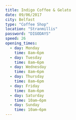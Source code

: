 ```yaml
---
title: Indigo Coffee & Gelato
date: 09/06/2017
city: Belfast
type: "Coffee Shop"
location: "Stranmillis"
password: "DIGODAYS"
speed: 26
opening_times:
  - day: Monday
    time: 8am–6pm
  - day: Tuesday
    time: 8am–6pm
  - day: Wednesday
    time: 8am–6pm
  - day: Thursday
    time: 8am–6pm
  - day: Friday
    time: 8am–6pm
  - day: Saturday
    time: 10am–6pm
  - day: Sunday
    time: 10am–6pm
---
```

